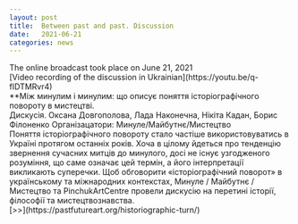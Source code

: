 ```yaml
---
layout: post
title:  Between past and past. Discussion
date:   2021-06-21
categories: news
---
```


<section markdown="1" class="EN">
The online broadcast took place on June 21, 2021
<br>
[Video recording of the discussion in Ukrainian](https://youtu.be/q-fIDTMRvr4)
<br>



</section>


<section markdown="1" class="UKR">
**Між минулим і минулим: що описує поняття історіографічного повороту в мистецтві.
<br>
Дискусія. Оксана Довгополова, Лада Наконечна, Нікіта Кадан, Борис Філоненко
Організацатори: Минуле/Майбутнє/Мистецтво
<br>
Поняття історіографічного повороту стало частіше використовуватись в Україні протягом останніх років. Хоча в цілому йдеться про тенденцію звернення сучасних митців до минулого, досі не існує узгодженого розуміння, що саме означає цей термін, а його інтерпретації викликають суперечки. Щоб обговорити «історіографічний поворот» в українському та міжнародних контекстах, Минуле / Майбутнє / Мистецтво та PinchukArtCentre провели дискусію на перетині історії, філософії та мистецтвознавства.
<br>
[>>](https://pastfutureart.org/historiographic-turn/)
</section>
